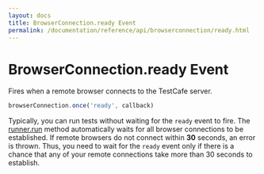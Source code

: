 ```yaml
---
layout: docs
title: BrowserConnection.ready Event
permalink: /documentation/reference/api/browserconnection/ready.html
---
```

# BrowserConnection.ready Event

Fires when a remote browser connects to the TestCafe server.

```js
browserConnection.once('ready', callback)
```

Typically, you can run tests without waiting for the `ready` event to fire. The [runner.run](../runner/run.md) method automatically waits for all browser connections to be established. If remote browsers do not connect within **30** seconds, an error is thrown. Thus, you need to wait for the `ready` event only if there is a chance that any of your remote connections take more than 30 seconds to establish.
